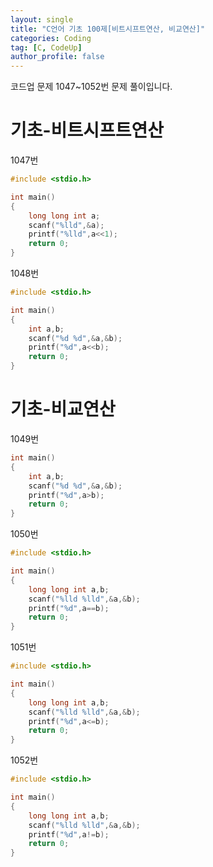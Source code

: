 ```yaml
---
layout: single
title: "C언어 기초 100제[비트시프트연산, 비교연산]"
categories: Coding
tag: [C, CodeUp]
author_profile: false
---
```


코드업 문제 1047~1052번 문제 풀이입니다.   

# 기초-비트시프트연산

1047번
```cpp
#include <stdio.h>

int main()
{
	long long int a;
	scanf("%lld",&a);
	printf("%lld",a<<1);
	return 0;
}
```

1048번
```cpp
#include <stdio.h>

int main()
{
	int a,b;
	scanf("%d %d",&a,&b);
	printf("%d",a<<b);
	return 0;
}
```   
# 기초-비교연산
1049번
```cpp
int main()
{
	int a,b;
	scanf("%d %d",&a,&b);
	printf("%d",a>b);
	return 0;
}
```

1050번
```cpp
#include <stdio.h>

int main()
{
	long long int a,b;
	scanf("%lld %lld",&a,&b);
	printf("%d",a==b);
	return 0;
}
```

1051번
```cpp
#include <stdio.h>

int main()
{
	long long int a,b;
	scanf("%lld %lld",&a,&b);
	printf("%d",a<=b);
	return 0;
}
```

1052번
```cpp
#include <stdio.h>

int main()
{
	long long int a,b;
	scanf("%lld %lld",&a,&b);
	printf("%d",a!=b);
	return 0;
}
```
